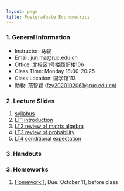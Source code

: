 ```yaml
---
layout: page
title: Postgraduate Econometrics
---
```


### 1. General Information
* Instructor: ⻢骏
* Email: jun.ma@ruc.edu.cn
* Office: 北校区1号楼⻄配楼106
* Class Time: Monday 18:00-20:25
* Class Location: 国学馆113
* 助教: 范智颖 (fzy2020102061@ruc.edu.cn)

### 2. Lecture Slides
1. [syllabus](Lecture_Notes/PG_econometrics/g_syllabus.pdf)
2. [LT1 introduction](Lecture_Notes/PG_econometrics/LT_1_Introduction.pdf)
3. [LT2 review of matrix algebra](Lecture_Notes/PG_econometrics/LT2_Matrix_Algebra.pdf)
4. [LT3 review of probability](Lecture_Notes/PG_econometrics/LT3_probability.pdf)
5. [LT4 conditional expectation](Lecture_Notes/PG_econometrics/LT4_CEF.pdf)

### 3. Handouts

### 3. Homeworks
1. [Homework 1](Homeworks/PG_econometrics/HW1.pdf), Due: October 11, before class
